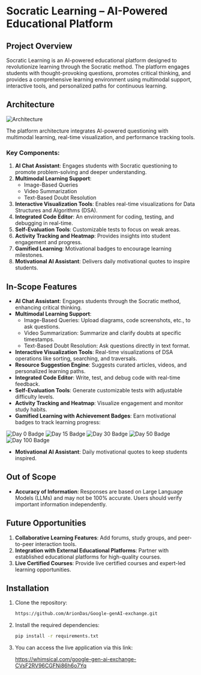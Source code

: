 # Socratic Learning – AI-Powered Educational Platform

## Project Overview
Socratic Learning is an AI-powered educational platform designed to revolutionize learning through the Socratic method. The platform engages students with thought-provoking questions, promotes critical thinking, and provides a comprehensive learning environment using multimodal support, interactive tools, and personalized paths for continuous learning.

## Architecture
![Architecture](images/architecture.png)

The platform architecture integrates AI-powered questioning with multimodal learning, real-time visualization, and performance tracking tools.

### Key Components:
1. **AI Chat Assistant**: Engages students with Socratic questioning to promote problem-solving and deeper understanding.
2. **Multimodal Learning Support**:
   - Image-Based Queries
   - Video Summarization
   - Text-Based Doubt Resolution
3. **Interactive Visualization Tools**: Enables real-time visualizations for Data Structures and Algorithms (DSA).
4. **Integrated Code Editor**: An environment for coding, testing, and debugging in real-time.
5. **Self-Evaluation Tools**: Customizable tests to focus on weak areas.
6. **Activity Tracking and Heatmap**: Provides insights into student engagement and progress.
7. **Gamified Learning**: Motivational badges to encourage learning milestones.
8. **Motivational AI Assistant**: Delivers daily motivational quotes to inspire students.

## In-Scope Features
- **AI Chat Assistant**: Engages students through the Socratic method, enhancing critical thinking.
- **Multimodal Learning Support**:
  - Image-Based Queries: Upload diagrams, code screenshots, etc., to ask questions.
  - Video Summarization: Summarize and clarify doubts at specific timestamps.
  - Text-Based Doubt Resolution: Ask questions directly in text format.
- **Interactive Visualization Tools**: Real-time visualizations of DSA operations like sorting, searching, and traversals.
- **Resource Suggestion Engine**: Suggests curated articles, videos, and personalized learning paths.
- **Integrated Code Editor**: Write, test, and debug code with real-time feedback.
- **Self-Evaluation Tools**: Generate customizable tests with adjustable difficulty levels.
- **Activity Tracking and Heatmap**: Visualize engagement and monitor study habits.
- **Gamified Learning with Achievement Badges**: Earn motivational badges to track learning progress:
  
![Day 0 Badge](./images/day0.png) ![Day 15 Badge](./images/day15.png) ![Day 30 Badge](./images/day30.png) ![Day 50 Badge](./images/day50.png) ![Day 100 Badge](./images/day100.png)


- **Motivational AI Assistant**: Daily motivational quotes to keep students inspired.

## Out of Scope
- **Accuracy of Information**: Responses are based on Large Language Models (LLMs) and may not be 100% accurate. Users should verify important information independently.

## Future Opportunities
1. **Collaborative Learning Features**: Add forums, study groups, and peer-to-peer interaction tools.
2. **Integration with External Educational Platforms**: Partner with established educational platforms for high-quality courses.
3. **Live Certified Courses**: Provide live certified courses and expert-led learning opportunities.

## Installation

1. Clone the repository:

   ```bash
   https://github.com/ArionDas/Google-genAI-exchange.git

2. Install the required dependencies:

   ```bash
   pip install -r requirements.txt

3. You can access the live application via this link:

   https://whimsical.com/google-gen-ai-exchange-CVsF2RV96CGFNi86h6o7Yq
